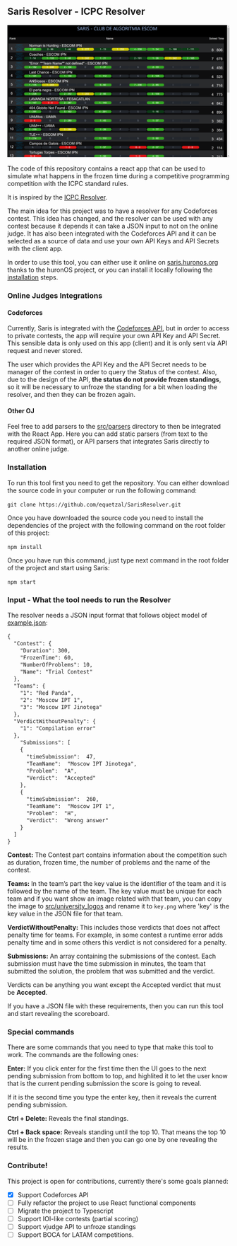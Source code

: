 ## Saris Resolver - ICPC Resolver

![Example image of Saris by Club Algoritmia ESCOM](/public/exampleImage.PNG)

The code of this repository contains a react app that can be used to simulate what happens in the frozen time during a competitive programming competition with the ICPC standard rules.

It is inspired by the [ICPC Resolver](https://tools.icpc.global/resolver/).

The main idea for this project was to have a resolver for any Codeforces contest. This idea has changed, and the resolver can be used with any contest because it depends it can take a JSON input to not on the online judge.
It has also been integrated with the Codeforces API and it can be selected as a source of data and use your own API Keys and API Secrets with the client app.

In order to use this tool, you can either use it online on [saris.huronos.org](https://saris.huronos.org) thanks to the huronOS project, or you can install it locally following the [installation](#Installation) steps.

### Online Judges Integrations

#### Codeforces

Currently, Saris is integrated with the [Codeforces API](https://codeforces.com/apiHelp), but in order to access to private contests, the app will require your own API Key and API Secret. This sensible data is only used on this app (client) and it is only sent vía API request and never stored.

The user which provides the API Key and the API Secret needs to be manager of the contest in order to query the Status of the contest. Also, due to the design of the API, **the status do not provide frozen standings**, so it will be necessary to unfroze the standing for a bit when loading the resolver, and then they can be frozen again.

#### Other OJ

Feel free to add parsers to the [src/parsers](src/parsers/) directory to then be integrated with the React App. Here you can add static parsers (from text to the required JSON format), or API parsers that integrates Saris directly to another online judge.

### Installation

To run this tool first you need to get the repository. You can either download the source code in your computer or run the following command:

`git clone https://github.com/equetzal/SarisResolver.git`

Once you have downloaded the source code you need to install the dependencies of the project with the following command on the root folder of this project:

`npm install`

Once you have run this command, just type next command in the root folder of the project and start using Saris:

`npm start`

### Input - What the tool needs to run the Resolver

The resolver needs a JSON input format that follows object model of [example.json](https://github.com/equetzal/SarisResolver/tree/public/example.json):

```
{
  "Contest": {
    "Duration": 300,
    "FrozenTime": 60,
    "NumberOfProblems": 10,
	"Name": "Trial Contest"
  },
  "Teams": {
    "1": "Red Panda",
    "2": "Moscow IPT 1",
    "3": "Moscow IPT Jinotega"
  },
  "VerdictWithoutPenalty": {
    "1": "Compilation error"
  },
    "Submissions": [
    {
      "timeSubmission":  47,
      "TeamName":  "Moscow IPT Jinotega",
      "Problem":  "A",
      "Verdict":  "Accepted"
    },
    {
      "timeSubmission":  260,
      "TeamName":  "Moscow IPT 1",
      "Problem":  "H",
      "Verdict":  "Wrong answer"
    }
  ]
}
```

**Contest:** The Contest part contains information about the competition such as duration, frozen time, the number of problems and the name of the contest.

**Teams:** In the team’s part the key value is the identifier of the team and it is followed by the name of the team. The key value must be unique for each team and if you want show an image related with that team, you can copy the image to [src/university_logos](https://github.com/galloska/SarisByClubAlgoritmiaESCOM/tree/master/src/university_logos) and rename it to `key.png` where 'key' is the key value in the JSON file for that team.

**VerdictWithoutPenalty:** This includes those verdicts that does not affect penalty time for teams. For example, in some contest a runtime error adds penalty time and in some others this verdict is not considered for a penalty.

**Submissions:** An array containing the submissions of the contest. Each submission must have the time submission in minutes, the team that submitted the solution, the problem that was submitted and the verdict.

Verdicts can be anything you want except the Accepted verdict that must be **Accepted**.

If you have a JSON file with these requirements, then you can run this tool and start revealing the scoreboard.

### Special commands

There are some commands that you need to type that make this tool to work. The commands are the following ones:

**Enter:** If you click enter for the first time then the UI goes to the next pending submission from bottom to top, and highlited it to let the user know that is the current pending submission the score is going to reveal.

If it is the second time you type the enter key, then it reveals the current pending submission.

**Ctrl + Delete:** Reveals the final standings.

**Ctrl + Back space:** Reveals standing until the top 10. That means the top 10 will be in the frozen stage and then you can go one by one revealing the results.

### Contribute!

This project is open for contributions, currently there's some goals planned:

- [x] Support Codeforces API
- [ ] Fully refactor the project to use React functional components
- [ ] Migrate the project to Typescript
- [ ] Support IOI-like contests (partial scoring)
- [ ] Support vjudge API to unfroze standings
- [ ] Support BOCA for LATAM competitions.
